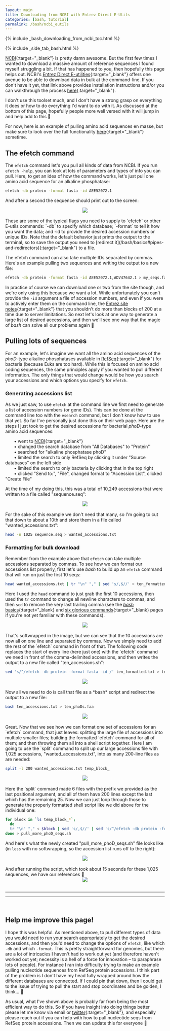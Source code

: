 ```yaml
---
layout: main
title: Downloading from NCBI with Entrez Direct E-Utils
categories: [bash, tutorial]
permalink: /bash/ncbi_eutils
---
```


{% include _bash_downloading_from_ncbi_toc.html %}

{% include _side_tab_bash.html %}

[NCBI](https://www.ncbi.nlm.nih.gov/){:target="_blank"} is pretty damn awesome. But the first few times I wanted to download a massive amount of reference sequences I found myself struggling a bit. If that has happened to you, then hopefully this page helps out. NCBI's [Entrez Direct E-utilities](https://www.ncbi.nlm.nih.gov/books/NBK179288/){:target="_blank"} offers one avenue to be able to download data in bulk at the command-line. If you don't have it yet, that link above provides installation instructions and/or you can walkthrough the process [here](/bash/installing_tools#ncbis-e-utilities){:target="_blank"}.  

I don't use this toolset much, and I don't have a strong grasp on everything it does or how to do everything I'd want to do with it. As discussed at the bottom of this page, hopefully people more well versed with it will jump in and help add to this 🙂  

For now, here is an example of pulling amino acid sequences en masse, but make sure to look over the full functionality [here](https://www.ncbi.nlm.nih.gov/books/NBK25499/){:target="_blank"} sometime.  

## The efetch command
The `efetch` command let's you pull all kinds of data from NCBI. If you run `efetch -help`, you can look at lots of parameters and types of info you can pull. Here, to get an idea of how the command works, let's just pull one amino acid sequence for an alkaline phosphatase:

```bash
efetch -db protein -format fasta -id AEE52072.1
```

And after a second the sequence should print out to the screen:

<center><img src="{{ site.url }}/images/eutils_efetch1.png"></center>

<br>
These are some of the typical flags you need to supply to `efetch` or other E-utils commands: `-db` to specify which database; `-format` to tell it how you want the data; and -id to provide the desired accession numbers or unique IDs. Note that the default behavior just prints the output to the terminal, so to save the output you need to [redirect it](/bash/basics#pipes-and-redirectors){:target="_blank"} to a file.  

The efetch command can also take multiple IDs separated by commas. Here's an example pulling two sequences and writing the output to a new file:

```bash
efetch -db protein -format fasta -id AEE52072.1,ADV47642.1 > my_seqs.faa
```

In practice of course we can download one or two from the site though, and we're only using this because we want a lot. While unfortunately you can't provide the `-id` argument a file of accession numbers, and even if you were to actively enter them on the command line, the [Entrez site notes](https://www.ncbi.nlm.nih.gov/books/NBK179288/#chapter6.Automation){:target="_blank"} that you shouldn't do more than blocks of 200 at a time due to server limitations. So next let's look at one way to generate a large list of desired accessions, and then we'll see one way that the magic of *bash* can solve all our problems again 🙂

## Pulling lots of sequences
For an example, let's imagine we want all the amino acid sequences of the *phoD*-type alkaline phosphatases available in [RefSeq](https://www.ncbi.nlm.nih.gov/refseq/){:target="_blank"} for bacteria (because Euks are too hard). While this is focused on amino acid coding sequences, the same principles apply if you wanted to pull different information. The only things that would change would be how you search your accessions and which options you specify for `efetch`.   

### Generating accessions list
As we just saw, to use `efetch` at the command line we first need to generate a list of accession numbers (or gene IDs). This can be done at the command line too with the `esearch` command, but I don't know how to use that yet. So far I've personally just done this on their web page. Here are the steps I just took to get the desired accessions for bacterial *phoD*-type amino acid sequences:  

&nbsp;&nbsp;&nbsp;&nbsp;&nbsp;&nbsp; • went to [NCBI](https://www.ncbi.nlm.nih.gov/){:target="_blank"}  
&nbsp;&nbsp;&nbsp;&nbsp;&nbsp;&nbsp; • changed the search database from "All Databases" to "Protein"  
&nbsp;&nbsp;&nbsp;&nbsp;&nbsp;&nbsp; • searched for "alkaline phosphatase phoD"  
&nbsp;&nbsp;&nbsp;&nbsp;&nbsp;&nbsp; • limited the search to only RefSeq by clicking it under "Source databases" on the left side  
&nbsp;&nbsp;&nbsp;&nbsp;&nbsp;&nbsp; • limited the search to only bacteria by clicking that in the top right  
&nbsp;&nbsp;&nbsp;&nbsp;&nbsp;&nbsp; • clicked "Send to:", "File", changed format to "Accession List", clicked "Create File"  

At the time of my doing this, this was a total of 10,249 accessions that were written to a file called "sequence.seq":  

<center><img src="{{ site.url }}/images/eutils_efetch2.png"></center>

<br>
For the sake of this example we don't need that many, so I'm going to cut that down to about a 10th and store them in a file called "wanted_accessions.txt":

```bash
head -n 1025 sequence.seq > wanted_accessions.txt
```

### Formatting for bulk download
Remember from the example above that `efetch` can take multiple accessions separated by commas. To see how we can format our accessions list properly, first let's use *bash* to build up an `efetch` command that will run on just the first 10 seqs:

```bash
head wanted_accessions.txt | tr "\n" "," | sed 's/,$//' > ten_formatted.txt
```
Here I used the `head` command to just grab the first 10 accessions, then used the `tr` command to change all newline characters to commas, and then `sed` to remove the very last trailing comma (see the [*bash* basics](/bash/basics){:target="_blank} and [six glorious commands](/bash/six_commands){:target="_blank} pages if you're not yet familiar with these commands).  

<center><img src="{{ site.url }}/images/eutils_efetch3.png"></center>

<br>
That's softwrapped in the image, but we can see that the 10 accessions are now all on one line and separated by commas. Now we simply need to add the rest of the `efetch` command in front of that. The following code replaces the start of every line (here just one) with the `efetch` command we need in front of the comma-delimited accessions, and then writes the output to a new file called "ten_accessions.sh":

```bash
sed 's/^/efetch -db protein -format fasta -id /' ten_formatted.txt > ten_accessions.sh
```

<center><img src="{{ site.url }}/images/eutils_efetch4.png"></center>

<br>
Now all we need to do is call that file as a *bash* script and redirect the output to a new file:

```bash
bash ten_accessions.txt > ten_phoDs.faa
```

<center><img src="{{ site.url }}/images/eutils_efetch5.png"></center>

<br>
Great. Now that we see how we can format one set of accessions for an `efetch` command, that just leaves: splitting the large file of accessions into multiple smaller files; building the formatted `efetch` command for all of them; and then throwing them all into a shell script together. Here I am going to use the `split` command to split up our large accessions file with 1,025 accessions, "wanted_accessions.txt", into as many 200-line files as are needed:

```bash
split -l 200 wanted_accessions.txt temp_block_
``` 

<center><img src="{{ site.url }}/images/eutils_efetch6.png"></center>

<br>
Here the `split` command made 6 files with the prefix we provided as the last positional argument, and all of them have 200 lines except the last which has the remaining 25. Now we can just loop through those to generate the properly formatted shell script like we did above for the individual one:  

```bash
for block in `ls temp_block_*`; 
  do 
  tr "\n" "," < $block | sed 's/,$//' | sed 's/^/efetch -db protein -format fasta -id /'; 
done > pull_more_phoD_seqs.sh
```

And here's what the newly created "pull_more_phoD_seqs.sh" file looks like (in `less` with no softwrapping, so the accession list runs off to the right):

<center><img src="{{ site.url }}/images/eutils_efetch7.png"></center>

<br>
And after running the script, which took about 15 seconds for these 1,025 sequences, we have our references 🙂 

<center><img src="{{ site.url }}/images/eutils_efetch8.png"></center>

<br>

---
---
<br>

## Help me improve this page!
I hope this was helpful. As mentioned above, to pull different types of data you would need to run your search appropriately to get the desired accessions, and then you'd need to change the options of `efetch`, like which `-db` and which `-format`. This is pretty straightforward for genomes, but there are a lot of intricacies I haven't had to work out yet (and therefore haven't worked out yet; necessity is a hell of a force for innovation – to paraphrase lots of people). For instance I ran into difficulty trying to make an example pulling nucleotide sequences from RefSeq protein accessions. I think part of the problem is I don't have my head fully wrapped around how the different databases are connected. If I could pin that down, then I could get to the issue of trying to pull the start and stop coordinates and be golden, I think... 🤔

As usual, what I've shown above is probably far from being the most efficient way to do this. So if you have insight into doing things better please let me know via email or [twitter](twitter.com/astrobiomike){:target="_blank"}, and especially please reach out if you can help with how to pull nucleotide seqs from RefSeq protein accessions. Then we can update this for everyone 🙂
